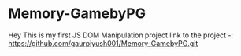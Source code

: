 # Memory-GamebyPG
Hey This is my first JS DOM Manipulation project
link to the project -: https://github.com/gaurpiyush001/Memory-GamebyPG.git
